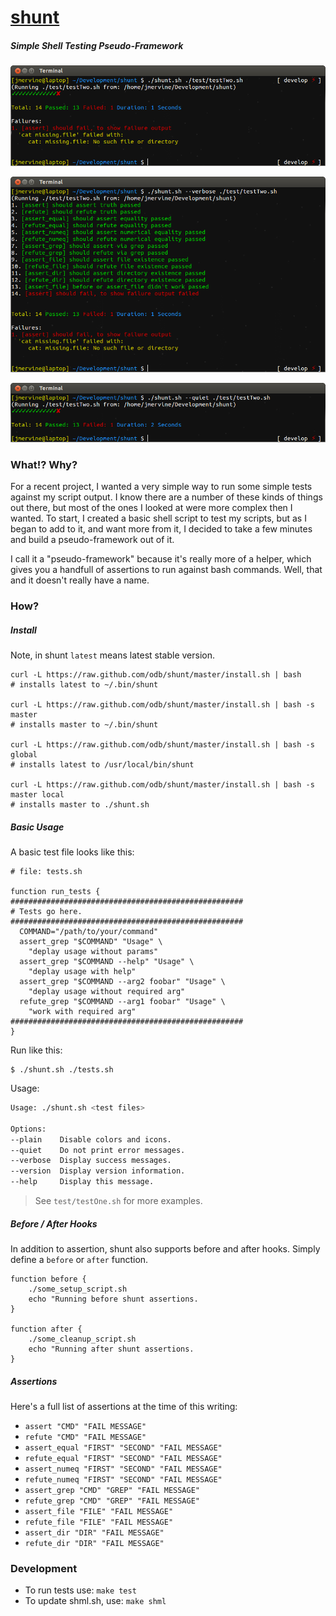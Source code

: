 # [shunt](https://github.com/odb/shunt)

##### Simple Shell Testing Pseudo-Framework

[![Simple Shell Testing Pseudo-Framework](screenshots/shunt.png)](https://raw.github.com/odb/shunt/master/screenshots/shunt.png)

[![Simple Shell Testing Pseudo-Framework](screenshots/shunt_verbose.png)](https://raw.github.com/odb/shunt/master/screenshots/shunt_verbose.png)

[![Simple Shell Testing Pseudo-Framework](screenshots/shunt_quiet.png)](https://raw.github.com/odb/shunt/master/screenshots/shunt_quiet.png)

### What!? Why?

For a recent project, I wanted a very simple way to run some simple tests against my script output.
I know there are a number of these kinds of things out there, but most of the ones I looked at were more complex then I wanted.
To start, I created a basic shell script to test my scripts, but as I began to add to it, and want more from it, I decided to take
a few minutes and build a pseudo-framework out of it.

I call it a "pseudo-framework" because it's really more of a helper, which gives you a handfull of assertions to run against
bash commands. Well, that and it doesn't really have a name.

### How?

##### Install

Note, in shunt `latest` means latest stable version.

    curl -L https://raw.github.com/odb/shunt/master/install.sh | bash
    # installs latest to ~/.bin/shunt

    curl -L https://raw.github.com/odb/shunt/master/install.sh | bash -s master
    # installs master to ~/.bin/shunt

    curl -L https://raw.github.com/odb/shunt/master/install.sh | bash -s global
    # installs latest to /usr/local/bin/shunt

    curl -L https://raw.github.com/odb/shunt/master/install.sh | bash -s master local
    # installs master to ./shunt.sh

##### Basic Usage

A basic test file looks like this:

    # file: tests.sh

    function run_tests {
    ####################################################
    # Tests go here.
    ####################################################
      COMMAND="/path/to/your/command"
      assert_grep "$COMMAND" "Usage" \
        "deplay usage without params"
      assert_grep "$COMMAND --help" "Usage" \
        "deplay usage with help"
      assert_grep "$COMMAND --arg2 foobar" "Usage" \
        "deplay usage without required arg"
      refute_grep "$COMMAND --arg1 foobar" "Usage" \
        "work with required arg"
    ####################################################
    }

Run like this:

    $ ./shunt.sh ./tests.sh

Usage:
``` bash
Usage: ./shunt.sh <test files>

Options:
--plain    Disable colors and icons.
--quiet    Do not print error messages.
--verbose  Display success messages.
--version  Display version information.
--help     Display this message.
```

> See `test/testOne.sh` for more examples.

##### Before / After Hooks

In addition to assertion, shunt also supports before and after hooks. Simply define a `before` or `after` function.

    function before {
        ./some_setup_script.sh
        echo "Running before shunt assertions.
    }

    function after {
        ./some_cleanup_script.sh
        echo "Running after shunt assertions.
    }

##### Assertions

Here's a full list of assertions at the time of this writing:

* `assert "CMD" "FAIL MESSAGE"`
* `refute "CMD" "FAIL MESSAGE"`
* `assert_equal "FIRST" "SECOND" "FAIL MESSAGE"`
* `refute_equal "FIRST" "SECOND" "FAIL MESSAGE"`
* `assert_numeq "FIRST" "SECOND" "FAIL MESSAGE"`
* `refute_numeq "FIRST" "SECOND" "FAIL MESSAGE"`
* `assert_grep "CMD" "GREP" "FAIL MESSAGE"`
* `refute_grep "CMD" "GREP" "FAIL MESSAGE"`
* `assert_file "FILE" "FAIL MESSAGE"`
* `refute_file "FILE" "FAIL MESSAGE"`
* `assert_dir "DIR" "FAIL MESSAGE"`
* `refute_dir "DIR" "FAIL MESSAGE"`


### Development

* To run tests use: `make test`
* To update shml.sh, use: `make shml`
